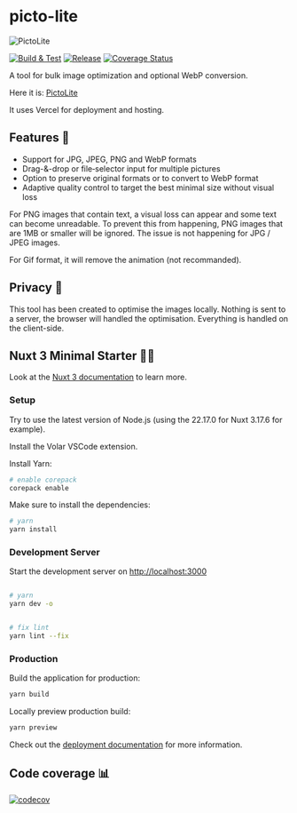 # picto-lite

![PictoLite][app-icon]

[![Build & Test][build-badge]][build-link]
[![Release][release-badge]][release-link]
[![Coverage Status][coverage-status-badge]][coverage-status-link]

A tool for bulk image optimization and optional WebP conversion.

Here it is: [PictoLite](https://pictolite.vercel.app/)

It uses Vercel for deployment and hosting.

## Features :newspaper:

- Support for JPG, JPEG, PNG and WebP formats
- Drag-&-drop or file‑selector input for multiple pictures
- Option to preserve original formats or to convert to WebP format
- Adaptive quality control to target the best minimal size without visual loss

For PNG images that contain text, a visual loss can appear and some text can become unreadable.
To prevent this from happening, PNG images that are 1MB or smaller will be ignored.
The issue is not happening for JPG / JPEG images.

For Gif format, it will remove the animation (not recommanded).

## Privacy :handshake:

This tool has been created to optimise the images locally.
Nothing is sent to a server, the browser will handled the optimisation.
Everything is handled on the client-side.

## Nuxt 3 Minimal Starter :man_technologist:

Look at the [Nuxt 3 documentation](https://nuxt.com/docs/getting-started/introduction) to learn more.

### Setup

Try to use the latest version of Node.js (using the 22.17.0 for Nuxt 3.17.6 for example).

Install the Volar VSCode extension.

Install Yarn:

```bash
# enable corepack
corepack enable
```

Make sure to install the dependencies:

```bash
# yarn
yarn install
```

### Development Server

Start the development server on <http://localhost:3000>

```bash

# yarn
yarn dev -o


# fix lint
yarn lint --fix
```

### Production

Build the application for production:

```bash
yarn build
```

Locally preview production build:

```bash
yarn preview
```

Check out the [deployment documentation](https://nuxt.com/docs/getting-started/deployment) for more information.

## Code coverage :bar_chart:

[![codecov][codecov-badge]][codecov-link]

[app-icon]: public/icon.ico

[build-badge]: https://github.com/PABERTHIER/picto-lite/actions/workflows/ci.yml/badge.svg
[build-link]: https://github.com/PABERTHIER/picto-lite/actions/workflows/ci.yml

[release-badge]: https://deploy-badge.vercel.app/?url=https://pictolite.vercel.app/&name=website
[release-link]: https://pictolite.vercel.app

[coverage-status-badge]: https://codecov.io/github/paberthier/picto-lite/graph/badge.svg?token=CCE9CLN58S
[coverage-status-link]: https://codecov.io/github/paberthier/picto-lite

[codecov-badge]: https://codecov.io/github/paberthier/picto-lite/graphs/sunburst.svg?token=CCE9CLN58S
[codecov-link]: https://codecov.io/github/PABERTHIER/picto-lite

